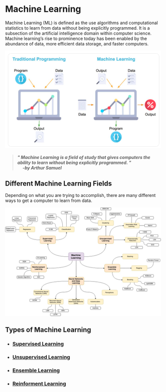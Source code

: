 ﻿# Machine Learning
Machine Learning (ML) is defined as the use algorithms and computational statistics to learn from data without being explicitly programmed. It is a subsection of the artificial intelligence domain within computer science. Machine learning’s rise to prominence today has been enabled by the abundance of data, more efficient data storage, and faster computers.

![tradvsml](../images/tradvsml.png)

>#### <i>" Machine Learning is a field of study that gives computers the ability to learn without being explicitly programmed. " <br>&nbsp;&nbsp;&nbsp;&nbsp;&nbsp;-by Arthur Samuel</i>


## Different Machine Learning Fields

Depending on what you are trying to accomplish, there are many different ways to get a computer to learn from data. 

![ml_map](../images/ml_map.jpg)

## Types of Machine Learning 
- ### [Supervised Learning](Machine_Learning/Supervised_Learning/supervised_learning.md)
- ### [Unsupervised Learning](Machine_Learning/Unsupervised_Learning/unsupervised_learning.md)
- ### [Ensemble Learning](Machine_Learning/Ensemble_Learning/ensemble_learning.md)
- ### [Reinforment Learning](Machine_Learning/Reinforcement_Learning/reinforcement_learning.md)